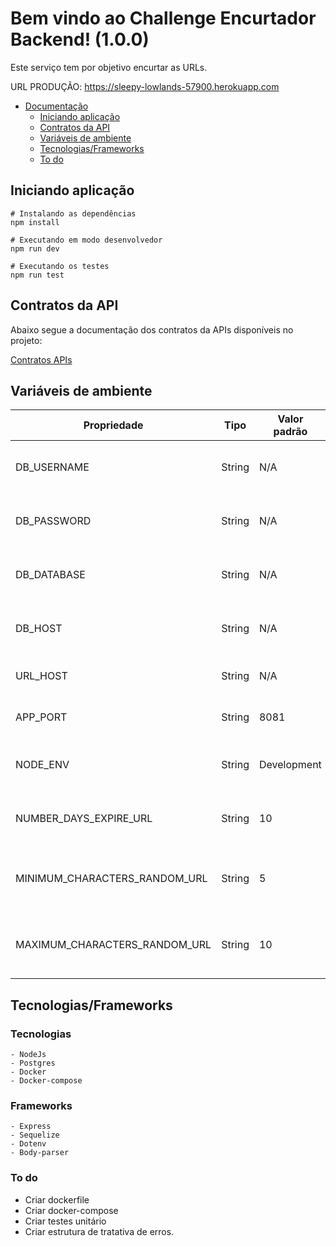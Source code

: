 # Bem vindo ao Challenge Encurtador Backend! (1.0.0)

Este serviço tem por objetivo encurtar as URLs.

URL PRODUÇÃO: https://sleepy-lowlands-57900.herokuapp.com

- [Documentação]()
  - [Iniciando aplicação](#iniciando_aplicação)
  - [Contratos da API](#contratos_da_api)
  - [Variáveis de ambiente](#variaveis_de_ambiente)
  - [Tecnologias/Frameworks](#tecnologias/frameworks)
  - [To do](#to_do)

## Iniciando aplicação

```shell
# Instalando as dependências
npm install

# Executando em modo desenvolvedor
npm run dev

# Executando os testes
npm run test
```

## Contratos da API
Abaixo segue a documentação dos contratos da APIs disponíveis no projeto:

[Contratos APIs](https://app.swaggerhub.com/apis-docs/eduardomontanger/Challenge-encurtador-backend/1.0.0)

## Variáveis de ambiente

|          Propriedade          |  Tipo   |    Valor padrão    |                                 Descrição                                 |
|-------------------------------|---------|--------------------|---------------------------------------------------------------------------|
| DB_USERNAME                   | String  | N/A                | [DATABASE] Usuário do banco de dados                                      |
| DB_PASSWORD                   | String  | N/A                | [DATABASE] Senha do banco de dados                                        |
| DB_DATABASE                   | String  | N/A                | [DATABASE] Nome do banco de dados                                         |
| DB_HOST                       | String  | N/A                | [DATABASE] Endereço(Host) do banco de dados                               |
| URL_HOST                      | String  | N/A                | [APLICATION] Endereço(Host) do backend                                    |
| APP_PORT                      | String  | 8081               | [APLICATION] Porta da aplicação                                           |
| NODE_ENV                      | String  | Development        | [APLICATION] Tipo de ambiente (Ex: Development)                           |
| NUMBER_DAYS_EXPIRE_URL        | String  | 10                 | [APLICATION] Número de dias para expirar a URL                            |
| MINIMUM_CHARACTERS_RANDOM_URL | String  | 5                  | [APLICATION] Número minimo de caracteres randomicos para URL              |
| MAXIMUM_CHARACTERS_RANDOM_URL | String  | 10                 | [APLICATION] Número minimo de caracteres randomicos para URL              |


## Tecnologias/Frameworks

### Tecnologias
    
    - NodeJs
    - Postgres
    - Docker
    - Docker-compose

### Frameworks

    - Express
    - Sequelize
    - Dotenv
    - Body-parser

### To do

  - Criar dockerfile
  - Criar docker-compose
  - Criar testes unitário
  - Criar estrutura de tratativa de erros.
